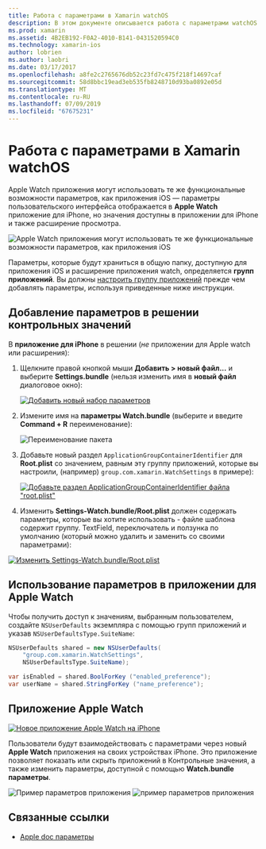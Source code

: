 ```yaml
---
title: Работа с параметрами в Xamarin watchOS
description: В этом документе описывается работа с параметрами watchOS в Xamarin. В нем описывается добавление параметров в решение приложения watch, с помощью этих параметров в приложение и приложение Apple Watch на iPhone.
ms.prod: xamarin
ms.assetid: 4B2EB192-F0A2-4010-B141-0431520594C0
ms.technology: xamarin-ios
author: lobrien
ms.author: laobri
ms.date: 03/17/2017
ms.openlocfilehash: a8fe2c2765676db52c23fd7c475f218f14697caf
ms.sourcegitcommit: 58d8bbc19ead3eb535fb8248710d93ba0892e05d
ms.translationtype: MT
ms.contentlocale: ru-RU
ms.lasthandoff: 07/09/2019
ms.locfileid: "67675231"
---
```

# <a name="working-with-watchos-settings-in-xamarin"></a>Работа с параметрами в Xamarin watchOS

Apple Watch приложения могут использовать те же функциональные возможности параметров, как приложения iOS — параметры пользовательского интерфейса отображается в **Apple Watch** приложение для iPhone, но значения доступны в приложении для iPhone и также расширение просмотра.

![](settings-images/intro.png "Apple Watch приложения могут использовать те же функциональные возможности параметров, как приложения iOS")

Параметры, которые будут храниться в общую папку, доступную для приложения iOS и расширение приложения watch, определяется **групп приложений**. Вы должны [настроить группу приложений](~/ios/watchos/app-fundamentals/app-groups.md) прежде чем добавлять параметры, используя приведенные ниже инструкции.

## <a name="add-settings-in-a-watch-solution"></a>Добавление параметров в решении контрольных значений

В **приложение для iPhone** в решении (*не* приложении для Apple watch или расширения):

1. Щелкните правой кнопкой мыши **Добавить > новый файл...**  и выберите **Settings.bundle** (нельзя изменить имя в **новый файл** диалоговое окно):

   [![](settings-images/settings-add-sml.png "Добавить новый набор параметров")](settings-images/settings-add.png#lightbox)

2. Измените имя на **параметры Watch.bundle** (выберите и введите **Command + R** переименование):

   ![](settings-images/settings-rename.png "Переименование пакета")

3. Добавьте новый раздел `ApplicationGroupContainerIdentifier` для **Root.plist** со значением, равным эту группу приложений, которые вы настроили, (например) `group.com.xamarin.WatchSettings` в примере):

   [![](settings-images/settings-appgroup-sml.png "Добавьте раздел ApplicationGroupContainerIdentifier файла \"root.plist\"")](settings-images/settings-appgroup.png#lightbox)

4. Изменить **Settings-Watch.bundle/Root.plist** должен содержать параметры, которые вы хотите использовать - файле шаблона содержит группу.
  TextField, переключатель и ползунка по умолчанию (который можно удалить и заменить со своими параметрами):

  [![](settings-images/rootplist-sml.png "Изменить Settings-Watch.bundle/Root.plist")](settings-images/rootplist.png#lightbox)


## <a name="use-settings-in-the-watch-app"></a>Использование параметров в приложении для Apple Watch

Чтобы получить доступ к значениям, выбранным пользователем, создайте `NSUserDefaults` экземпляра с помощью групп приложений и указав `NSUserDefaultsType.SuiteName`:

```csharp
NSUserDefaults shared = new NSUserDefaults(
    "group.com.xamarin.WatchSettings",
    NSUserDefaultsType.SuiteName);

var isEnabled = shared.BoolForKey ("enabled_preference");
var userName = shared.StringForKey ("name_preference");
```

## <a name="apple-watch-app"></a>Приложение Apple Watch

[![](settings-images/settings-app-sml.png "Новое приложение Apple Watch на iPhone")](settings-images/settings-app.png#lightbox)

Пользователи будут взаимодействовать с параметрами через новый **Apple Watch** приложения на своих устройствах iPhone. Это приложение позволяет показать или скрыть приложений в Контрольные значения, а также изменить параметры, доступной с помощью **Watch.bundle параметры**.

![](settings-images/applewatch-1.png "Пример параметров приложения") ![](settings-images/applewatch-2.png "пример параметров приложения")



## <a name="related-links"></a>Связанные ссылки

- [Apple doc параметры](https://developer.apple.com/library/prerelease/ios/documentation/General/Conceptual/WatchKitProgrammingGuide/Settings.html#//apple_ref/doc/uid/TP40014969-CH22-SW1)
